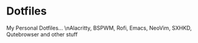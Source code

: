 # Dotfiles
My Personal Dotfiles...
\nAlacritty, BSPWM, Rofi, Emacs, NeoVim, SXHKD, Qutebrowser and other stuff
